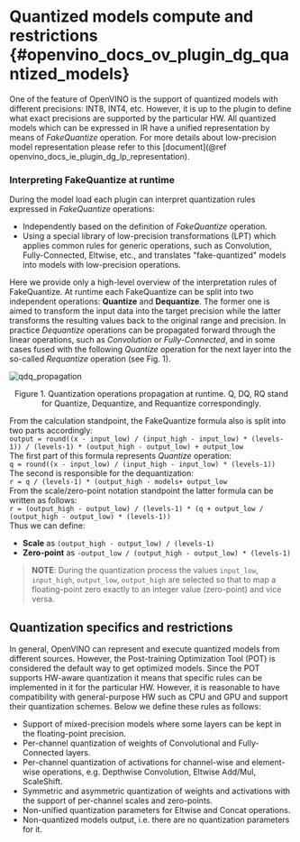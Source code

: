 # Quantized models compute and restrictions {#openvino_docs_ov_plugin_dg_quantized_models}

One of the feature of OpenVINO is the support of quantized models with different precisions: INT8, INT4, etc.
However, it is up to the plugin to define what exact precisions are supported by the particular HW.
All quantized models which can be expressed in IR have a unified representation by means of *FakeQuantize* operation. 
For more details about low-precision model representation please refer to this [document](@ref openvino_docs_ie_plugin_dg_lp_representation).

### Interpreting FakeQuantize at runtime
During the model load each plugin can interpret quantization rules expressed in *FakeQuantize* operations:
- Independently based on the definition of *FakeQuantize* operation.
- Using a special library of low-precision transformations (LPT) which applies common rules for generic operations,
such as Convolution, Fully-Connected, Eltwise, etc., and translates "fake-quantized" models into models with low-precision operations.

Here we provide only a high-level overview of the interpretation rules of FakeQuantize. 
At runtime each FakeQuantize can be split into two independent operations: **Quantize** and **Dequantize**. 
The former one is aimed to transform the input data into the target precision while the latter transforms the resulting values back to the original range and precision. 
In practice *Dequantize* operations can be propagated forward through the linear operations, such as *Convolution* or *Fully-Connected*, 
and in some cases fused with the following *Quantize* operation for the next layer into the so-called *Requantize* operation (see Fig. 1).

![qdq_propagation]
<div align="center">Figure 1. Quantization operations propagation at runtime. Q, DQ, RQ stand for Quantize, Dequantize, and Requantize correspondingly.</div>

From the calculation standpoint, the FakeQuantize formula also is split into two parts accordingly:  
`output = round((x - input_low) / (input_high - input_low) * (levels-1)) / (levels-1) * (output_high - output_low) + output_low`  
The first part of this formula represents *Quantize* operation:  
`q = round((x - input_low) / (input_high - input_low) * (levels-1))`  
The second is responsible for the dequantization:  
`r = q / (levels-1) * (output_high - models+ output_low`  
From the scale/zero-point notation standpoint the latter formula can be written as follows:  
`r = (output_high - output_low) / (levels-1) * (q + output_low / (output_high - output_low) * (levels-1))`  
Thus we can define:
- **Scale** as `(output_high - output_low) / (levels-1)`
- **Zero-point** as `-output_low / (output_high - output_low) * (levels-1)`

> **NOTE**: During the quantization process the values `input_low`, `input_high`, `output_low`, `output_high` are selected so that to map a floating-point zero exactly to an integer value (zero-point) and vice versa.

## Quantization specifics and restrictions
In general, OpenVINO can represent and execute quantized models from different sources. However, the Post-training Optimization Tool (POT)
is considered the default way to get optimized models. Since the POT supports HW-aware quantization it means that specific rules can be implemented in it for 
the particular HW. However, it is reasonable to have compatibility with general-purpose HW such as CPU and GPU and support their quantization schemes.
Below we define these rules as follows:
- Support of mixed-precision models where some layers can be kept in the floating-point precision.
- Per-channel quantization of weights of Convolutional and Fully-Connected layers.
- Per-channel quantization of activations for channel-wise and element-wise operations, e.g. Depthwise Convolution, Eltwise Add/Mul, ScaleShift.
- Symmetric and asymmetric quantization of weights and activations with the support of per-channel scales and zero-points.
- Non-unified quantization parameters for Eltwise and Concat operations.  
- Non-quantized models output, i.e. there are no quantization parameters for it.

[qdq_propagation]: images/qdq_propagation.png
